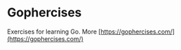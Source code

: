 # Gophercises

Exercises for learning Go. More [https://gophercises.com/](https://gophercises.com/)

